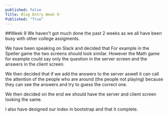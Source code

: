 ```yaml
---
published: false
Title: Blog Entry Week 9
Published: "True"
---
```


##Week 9 
We haven't got much done the past 2 weeks as we all have been busy with other college assigments. 

We have been speaking on Slack and decided that For example in the Speller game the two screens should look similar. However the Math game for example could say only the question in the server screen and the answers in the client screen.

We then decided that if we add the answers to the server aswell it can call the attention of the people who are around (the people not playing) because they can see the answers and try to guess the correct one.

We then decided on the end we should have the server and client screen looking the same.

I also have designed our index in bootstrap and that it complete.


